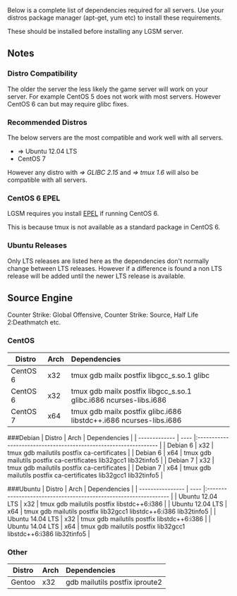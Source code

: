 Below is a complete list of dependencies required for all servers. Use your distros package manager (apt-get, yum etc) to install these requirements.

These should be installed before installing any LGSM server.

## Notes
### Distro Compatibility
The older the server the less likely the game server will work on your server. For example CentOS 5 does not work with most servers. However CentOS 6 can but may require glibc fixes.

### Recommended Distros
The below servers are the most compatible and work well with all servers.

* => Ubuntu 12.04 LTS
* CentOS 7

However any distro with _=> GLIBC 2.15_ and _=> tmux 1.6_ will also be compatible with all servers.
### CentOS 6 EPEL
LGSM requires you install [EPEL](http://download.fedoraproject.org/pub/epel/6/i386/repoview/epel-release.html) if running CentOS 6.

This is because tmux is not available as a standard package in CentOS 6.
### Ubuntu Releases
Only LTS releases are listed here as the dependencies don't normally change between LTS releases. However if a difference is found a non LTS release will be added until the newer LTS release is available.

## Source Engine
Counter Strike: Global Offensive, Counter Strike: Source, Half Life 2:Deathmatch etc.
### CentOS
| Distro        | Arch | Dependencies                                                       |
| ------------- | ---- | :----------------------------------------------------------------- |
| CentOS 6      | x32  | tmux gdb mailx postfix libgcc_s.so.1 glibc                         |
| CentOS 6      | x32  | tmux gdb mailx postfix libgcc_s.so.1 glibc.i686 ncurses-libs.i686  |
| CentOS 7      | x64  | tmux gdb mailx postfix glibc.i686 libstdc++.i686 ncurses-libs.i686 |

###Debian
| Distro        | Arch | Dependencies                                                     |
| ------------- | ---- |:---------------------------------------------------------------- |
| Debian 6      | x32  | tmux gdb mailutils postfix ca-certificates                       |
| Debian 6      | x64  | tmux gdb mailutils postfix ca-certificates lib32gcc1 lib32tinfo5 |
| Debian 7      | x32  | tmux gdb mailutils postfix ca-certificates                       |
| Debian 7      | x64  | tmux gdb mailutils postfix ca-certificates lib32gcc1 lib32tinfo5 |

###Ubuntu
| Distro           | Arch | Dependencies                                                     |
| ---------------- | ---- |:---------------------------------------------------------------- |
| Ubuntu 12.04 LTS | x32  | tmux gdb mailutils postfix libstdc++6:i386                       |
| Ubuntu 12.04 LTS | x64  | tmux gdb mailutils postfix lib32gcc1 libstdc++6:i386 lib32tinfo5 |
| Ubuntu 14.04 LTS | x32  | tmux gdb mailutils postfix libstdc++6:i386                       |
| Ubuntu 14.04 LTS | x64  | tmux gdb mailutils postfix lib32gcc1 libstdc++6:i386 lib32tinfo5 |

### Other
| Distro           | Arch | Dependencies                   |
| ---------------- | ---- |:------------------------------ |
| Gentoo           | x32  | gdb mailutils postfix iproute2 |